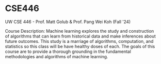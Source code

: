 # CSE446
UW CSE 446 - Prof. Matt Golub & Prof. Pang Wei Koh (Fall '24)

Course Description: Machine learning explores the study and construction of algorithms that can learn from historical data and make inferences about future outcomes. This study is a marriage of algorithms, computation, and statistics so this class will be have healthy doses of each. The goals of this course are to provide a thorough grounding in the fundamental methodologies and algorithms of machine learning.
